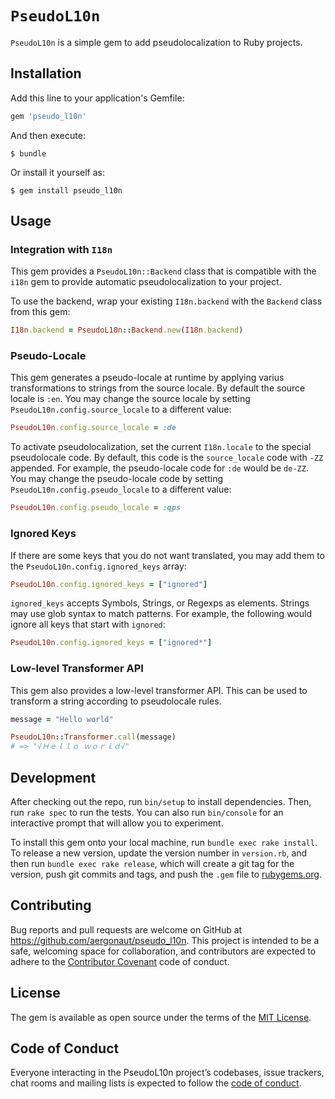 # `PseudoL10n`

`PseudoL10n` is a simple gem to add pseudolocalization to Ruby projects.

## Installation

Add this line to your application's Gemfile:

```ruby
gem 'pseudo_l10n'
```

And then execute:

    $ bundle

Or install it yourself as:

    $ gem install pseudo_l10n

## Usage

### Integration with `I18n`

This gem provides a `PseudoL10n::Backend` class that is compatible with the `i18n` gem to provide automatic pseudolocalization to your project.

To use the backend, wrap your existing `I18n.backend` with the `Backend` class from this gem:

```ruby
I18n.backend = PseudoL10n::Backend.new(I18n.backend)
```

### Pseudo-Locale

This gem generates a pseudo-locale at runtime by applying varius transformations to strings from the source locale. By
default the source locale is `:en`. You may change the source locale by setting `PseudoL10n.config.source_locale` to a
different value:

```ruby
PseudoL10n.config.source_locale = :de
```

To activate pseudolocalization, set the current `I18n.locale` to the special pseudolocale code. By default, this code is
the `source_locale` code with `-ZZ` appended. For example, the pseudo-locale code for `:de` would be `de-ZZ`. You may change the pseudo-locale code by setting `PseudoL10n.config.pseudo_locale` to a different value:

```ruby
PseudoL10n.config.pseudo_locale = :qps
```

### Ignored Keys

If there are some keys that you do not want translated, you may add them to the `PseudoL10n.config.ignored_keys` array:

```ruby
PseudoL10n.config.ignored_keys = ["ignored"]
```

`ignored_keys` accepts Symbols, Strings, or Regexps as elements. Strings may use glob syntax to match patterns. For example, the following would ignore all keys that start with `ignored`:

```ruby
PseudoL10n.config.ignored_keys = ["ignored*"]
```

### Low-level Transformer API

This gem also provides a low-level transformer API. This can be used to transform a string according to pseudolocale rules.

```ruby
message = "Hello world"

PseudoL10n::Transformer.call(message)
# => "√Ｈｅｌｌｏ ｗｏｒｌｄ√"
```

## Development

After checking out the repo, run `bin/setup` to install dependencies. Then, run `rake spec` to run the tests. You can also run `bin/console` for an interactive prompt that will allow you to experiment.

To install this gem onto your local machine, run `bundle exec rake install`. To release a new version, update the version number in `version.rb`, and then run `bundle exec rake release`, which will create a git tag for the version, push git commits and tags, and push the `.gem` file to [rubygems.org](https://rubygems.org).

## Contributing

Bug reports and pull requests are welcome on GitHub at https://github.com/aergonaut/pseudo_l10n. This project is intended to be a safe, welcoming space for collaboration, and contributors are expected to adhere to the [Contributor Covenant](http://contributor-covenant.org) code of conduct.

## License

The gem is available as open source under the terms of the [MIT License](https://opensource.org/licenses/MIT).

## Code of Conduct

Everyone interacting in the PseudoL10n project’s codebases, issue trackers, chat rooms and mailing lists is expected to follow the [code of conduct](https://github.com/aergonaut/pseudo_l10n/blob/master/CODE_OF_CONDUCT.md).
